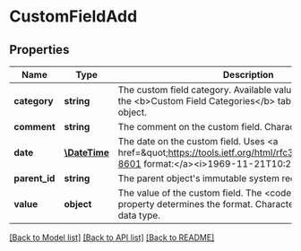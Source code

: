 # CustomFieldAdd

## Properties
Name | Type | Description | Notes
------------ | ------------- | ------------- | -------------
**category** | **string** | The custom field category. Available values are the entries in the &lt;b&gt;Custom Field Categories&lt;/b&gt; table of the parent object. | 
**comment** | **string** | The comment on the custom field. Character limit: 50. | [optional] 
**date** | [**\DateTime**](\DateTime.md) | The date on the custom field. Uses &lt;a href&#x3D;\&quot;https://tools.ietf.org/html/rfc3339\&quot;&gt;ISO-8601 format:&lt;/a&gt;&lt;i&gt;1969-11-21T10:29:43&lt;/i&gt;. | [optional] 
**parent_id** | **string** | The parent object&#x27;s immutable system record ID. | 
**value** | **object** | The value of the custom field. The &lt;code&gt;type&lt;/code&gt; property determines the format. Character limit depends on data type. | [optional] 

[[Back to Model list]](../../README.md#documentation-for-models) [[Back to API list]](../../README.md#documentation-for-api-endpoints) [[Back to README]](../../README.md)

